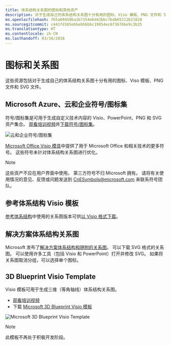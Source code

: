 ```yaml
---
title: 体系结构关系图的图标和其他资产
description: 对于生成自己的体系结构关系图十分有用的图标、Viso 模板、PNG 文件和 SVG 文件
ms.openlocfilehash: f65a09450ba1b7154e6d43bbc7bdb65212b21828
ms.sourcegitcommit: c441fd165e6bebbbbbc19854ec6f3676be9c3b25
ms.translationtype: HT
ms.contentlocale: zh-CN
ms.lasthandoff: 03/30/2018
---
```

# <a name="icons-and-diagrams"></a>图标和关系图

这些资源包括对于生成自己的体系结构关系图十分有用的图标、Viso 模板、PNG 文件和 SVG 文件。

## <a name="microsoft-azure-cloud-and-enterprise-symbolicon-set"></a>Microsoft Azure、云和企业符号/图标集

符号/图标集是可用于生成自定义技术内容的 Visio、PowerPoint、PNG 和 SVG 资产集合。
[观看培训视频](http://aka.ms/CnESymbolsVideo)并[下载符号/图标集](http://aka.ms/CnESymbols)。 

![云和企业符号/图标集](./_images/CnESymbols.png)

[Microsoft Office Visio 模具](http://www.microsoft.com/download/details.aspx?id=35772)中提供了用于 Microsoft Office 和相关技术的更多符号。 这些符号未针对体系结构关系图进行优化。   

> [!NOTE]
> 这些资产不应在用户界面中使用。 第三方符号不归 Microsoft 拥有。
> 请将有关使用情况的意见、反馈或问题发送到 [CnESymbols@microsoft.com](mailto:CnESymbols@microsoft.com) 来联系符号团队。

## <a name="reference-architectures-visio-template"></a>参考体系结构 Visio 模板 

[参考体系结构](../reference-architectures/index.md)中使用的关系图版本可供[以 Visio 格式下载](https://aka.ms/arch-diagrams)。

## <a name="solution-architecture-diagrams"></a>解决方案体系结构关系图

Microsoft 发布了[解决方案体系结构和随附的关系图](https://azure.microsoft.com/solutions/architecture/)。 可以下载 SVG 格式的关系图。 可以使用许多工具（包括 Visio 和 PowerPoint）打开并修改 SVG。 如果将关系图取消分组，可以选择单个图标。   

## <a name="3d-blueprint-visio-template"></a>3D Blueprint Visio Template

Visio 模板可用于生成三维（等角轴线）体系结构关系图。

- [观看培训视频](http://aka.ms/3dBlueprintTemplateVideo) 
- 下载 [Microsoft 3D Blueprint Visio 模板](http://aka.ms/3DBlueprintTemplate)

![Microsoft 3D Blueprint Visio Template](./_images/3DBlueprintVisioTemplate.png)

> [!NOTE]
> 此模板不再处于积极开发阶段。
